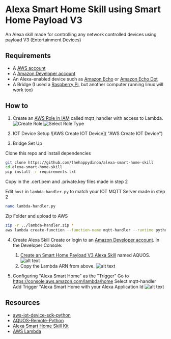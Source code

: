 # Alexa Smart Home Skill using Smart Home Payload V3
An Alexa skill made for controlling any network controlled devices using payload V3 (Entertainment Devices)

## Requirements 
* A [AWS account](https://aws.amazon.com/)
* A [Amazon Developer account](https://developer.amazon.com)
* An Alexa-enabled device such as [Amazon Echo](https://www.amazon.com/dp/B00X4WHP5E/) or [Amazon Echo Dot](https://www.amazon.com/dp/B01DFKC2SO/)
* A Bridge (I used a [Raspberry Pi](https://www.raspberrypi.org/products/), but another computer running linux will work too)

## How to
 1. Create an [AWS Role in IAM](https://console.aws.amazon.com/iam/homet) called mqtt_handler with access to Lambda.
        ![Create Role](https://s3.amazonaws.com/alexa-smart-home-skill/IAM+Management+Console+Create+new+Role.png "AWS Create Role")
        ![Select Role Type](https://s3.amazonaws.com/alexa-smart-home-skill/IAM+Management+Console+Select+Role+Type.png "AWS Select Role Type")
     
2. IOT Device Setup
	   ![AWS Create IOT Device]( "AWS Create IOT Device")
	   
3. Bridge Set Up

Clone this repo and install dependencies
```bash
git clone https://github.com/thehappydinoa/alexa-smart-home-skill
cd alexa-smart-home-skill
pip install -r requirements.txt
```

Copy in the .cert.pem and .private.key files made in step 2

Edit `host` in `lambda-handler.py` to match your IOT MQTT Server made in step 2
```bash
nano lambda-handler.py
```

Zip Folder and upload to AWS
```bash
zip -r ../lambda-handler.zip *
aws lambda create-function --function-name mqtt-handler --runtime python2.7 --role mqtt_handler --handler mqtt-handler.lambda_handler --zip-file "fileb://lambda-handler.zip"
```

4. Create Alexa Skill
Create or login to an [Amazon Developer account](https://developer.amazon.com).  In the Developer Console:

	1. [Create an Smart Home Payload V3 Alexa Skill](https://developer.amazon.com/public/solutions/alexa/alexa-skills-kit/docs/developing-an-alexa-skill-as-a-lambda-function) named AQUOS.
      ![alt text](https://s3.amazonaws.com/lantern-public-assets/audio-player-assets/prod-skill-info.png "Developer Portal Skill Information")
	2. Copy the Lambda ARN from above.
      ![alt text](https://s3.amazonaws.com/lantern-public-assets/audio-player-assets/prod-configuration.png "Developer Portal Configuration")

5. Configuring "Alexa Smart Home" as the "Trigger"
Go to https://console.aws.amazon.com/lambda/home
Select mqtt-handler
Add Trigger "Alexa Smart Home with your Alexa Application Id
        ![alt text](https://s3.amazonaws.com/lantern-public-assets/audio-player-assets/aws-lambda-ask-trigger.PNG "AWS Lambda Trigger")

## Resources
* [aws-iot-device-sdk-python](https://github.com/aws/aws-iot-device-sdk-python)
* [AQUOS-Remote-Python](https://github.com/thehappydinoa/AQUOS-Remote-Python)
* [Alexa Smart Home Skill Kit](https://developer.amazon.com/public/solutions/alexa/alexa-skills-kit/overviews/understanding-the-smart-home-skill-api)
* [AWS Lambda](http://docs.aws.amazon.com/lambda/latest/dg/welcome.html)
